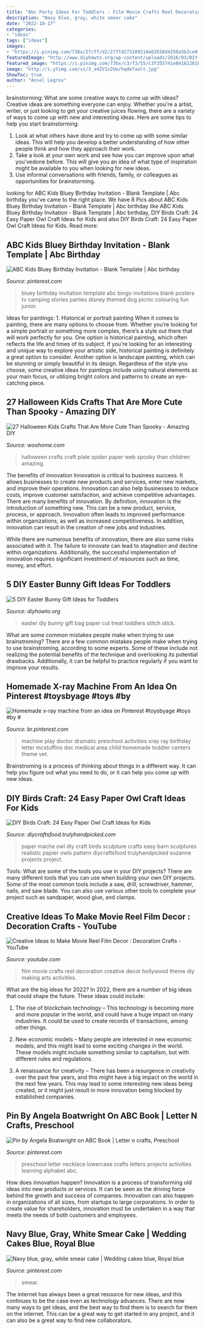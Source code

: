 ```yaml
---
title: "Abc Party Ideas For Toddlers : Film Movie Crafts Reel Decoration Creative Decor Hollywood Theme Diy Making Arts Activities"
description: "Navy blue, gray, white smear cake"
date: "2022-10-17"
categories:
- "ideas"
tags: ["ideas"]
images:
- "https://i.pinimg.com/736x/27/ff/d2/27ffd273189214e63558d4250a5b2ce0.jpg"
featuredImage: "http://www.diyhowto.org/wp-content/uploads/2016/03/DIY-Paper-Bag-Bunny-Treat-Easter-Bunny-Gift-Ideas.jpg"
featured_image: "https://i.pinimg.com/736x/c3/f3/55/c3f355741e84161281697bbb66ad1e98--preschool-letters-learning-letters.jpg"
image: "http://i.ytimg.com/vi/3_a4ZV1s2Uw/hqdefault.jpg"
ShowToc: true
author: "Ansel Legros"
---
```



brainstorming: What are some creative ways to come up with ideas?
Creative ideas are something everyone can enjoy. Whether you're a artist, writer, or just looking to get your creative juices flowing, there are a variety of ways to come up with new and interesting ideas. Here are some tips to help you start brainstorming: 
1. Look at what others have done and try to come up with some similar ideas. This will help you develop a better understanding of how other people think and how they approach their work. 
2. Take a look at your own work and see how you can improve upon what you'vedone before. This will give you an idea of what type of inspiration might be available to you when looking for new ideas. 
3. Use informal conversations with friends, family, or colleagues as opportunities for brainstorming.

	

		
looking for ABC Kids Bluey Birthday Invitation - Blank Template | Abc birthday you've came to the right place. We have 8 Pics about ABC Kids Bluey Birthday Invitation - Blank Template | Abc birthday like ABC Kids Bluey Birthday Invitation - Blank Template | Abc birthday, DIY Birds Craft: 24 Easy Paper Owl Craft Ideas for Kids and also DIY Birds Craft: 24 Easy Paper Owl Craft Ideas for Kids. Read more:
		
    
## ABC Kids Bluey Birthday Invitation - Blank Template | Abc Birthday

<img loading=lazy src="https://i.pinimg.com/736x/b0/51/55/b051558c75537691446253c213557086.jpg" onerror="this.onerror=null;this.src='https://tse1.mm.bing.net/th?id=OIP.7ZOci68HO7CKC7EXx9fRmgHaLH&amp;pid=15.1';" alt="ABC Kids Bluey Birthday Invitation - Blank Template | Abc birthday">

_Source: pinterest.com_

>bluey birthday invitation template abc bingo invitations blank posters tv camping stories parties disney themed dog picnic colouring fun junior. 

	

Ideas for paintings: 1. Historical or portrait painting
When it comes to painting, there are many options to choose from. Whether you’re looking for a simple portrait or something more complex, there’s a style out there that will work perfectly for you. One option is historical painting, which often reflects the life and times of its subject. If you’re looking for an interesting and unique way to explore your artistic side, historical painting is definitely a great option to consider. Another option is landscape painting, which can be stunning or simply beautiful in its design. Regardless of the style you choose, some creative ideas for paintings include using natural elements as your main focus, or utilizing bright colors and patterns to create an eye-catching piece.

    
## 27 Halloween Kids Crafts That Are More Cute Than Spooky - Amazing DIY

<img loading=lazy src="http://www.woohome.com/wp-content/uploads/2017/09/Halloween-Crafts-for-Children-5.jpg" onerror="this.onerror=null;this.src='https://tse2.mm.bing.net/th?id=OIP.1EDWdObukoobB5SBdpnRDQHaLL&amp;pid=15.1';" alt="27 Halloween Kids Crafts That Are More Cute Than Spooky - Amazing DIY">

_Source: woohome.com_

>halloween crafts craft plate spider paper web spooky than children amazing. 

	

The benefits of innovation
Innovation is critical to business success. It allows businesses to create new products and services, enter new markets, and improve their operations. Innovation can also help businesses to reduce costs, improve customer satisfaction, and achieve competitive advantages.
There are many benefits of innovation. By definition, innovation is the introduction of something new. This can be a new product, service, process, or approach. Innovation often leads to improved performance within organizations, as well as increased competitiveness. In addition, innovation can result in the creation of new jobs and industries.

While there are numerous benefits of innovation, there are also some risks associated with it. The failure to innovate can lead to stagnation and decline within organizations. Additionally, the successful implementation of innovation requires significant investment of resources such as time, money, and effort.

    
## 5 DIY Easter Bunny Gift Ideas For Toddlers

<img loading=lazy src="http://www.diyhowto.org/wp-content/uploads/2016/03/DIY-Paper-Bag-Bunny-Treat-Easter-Bunny-Gift-Ideas.jpg" onerror="this.onerror=null;this.src='https://tse1.mm.bing.net/th?id=OIP.WevhTa-3k1z_0HirIp3zcQHaKX&amp;pid=15.1';" alt="5 DIY Easter Bunny Gift Ideas for Toddlers">

_Source: diyhowto.org_

>easter diy bunny gift bag paper cut treat toddlers stitch stick. 

	

What are some common mistakes people make when trying to use brainstroming?
There are a few common mistakes people make when trying to use brainstroming, according to some experts. Some of these include not realizing the potential benefits of the technique and overlooking its potential drawbacks. Additionally, it can be helpful to practice regularly if you want to improve your results.

    
## Homemade X-ray Machine From An Idea On Pinterest #toysbyage #toys #by #

<img loading=lazy src="https://i.pinimg.com/736x/27/ff/d2/27ffd273189214e63558d4250a5b2ce0.jpg" onerror="this.onerror=null;this.src='https://tse2.mm.bing.net/th?id=OIP.gUOAzQN42aRBvznbejUHqAHaNK&amp;pid=15.1';" alt="Homemade x-ray machine from an idea on Pinterest #toysbyage #toys #by #">

_Source: br.pinterest.com_

>machine play doctor dramatic preschool activities xray ray birthday letter mcstuffins doc medical area child homemade toddler centers theme vet. 

	

Brainstroming is a process of thinking about things in a different way. It can help you figure out what you need to do, or it can help you come up with new ideas.

    
## DIY Birds Craft: 24 Easy Paper Owl Craft Ideas For Kids

<img loading=lazy src="https://diycraftsfood.trulyhandpicked.com/wp-content/uploads/2016/06/DIY-owl-paper-craft_jt.jpg" onerror="this.onerror=null;this.src='https://tse3.mm.bing.net/th?id=OIP.2E0Dc39AWpOKietXTcLi2wHaKW&amp;pid=15.1';" alt="DIY Birds Craft: 24 Easy Paper Owl Craft Ideas for Kids">

_Source: diycraftsfood.trulyhandpicked.com_

>paper mache owl diy craft birds sculpture crafts easy barn sculptures realistic papier owls pattern diycraftsfood trulyhandpicked suzanne projects project. 

	

Tools: What are some of the tools you use in your DIY projects?
There are many different tools that you can use when building your own DIY projects. Some of the most common tools include a saw, drill, screwdriver, hammer, nails, and saw blade. You can also use various other tools to complete your project such as sandpaper, wood glue, and clamps.

    
## Creative Ideas To Make Movie Reel Film Decor : Decoration Crafts - YouTube

<img loading=lazy src="http://i.ytimg.com/vi/3_a4ZV1s2Uw/hqdefault.jpg" onerror="this.onerror=null;this.src='https://tse2.mm.bing.net/th?id=OIP.JVLyN2GyfbVNUtvu5LqC6wHaFj&amp;pid=15.1';" alt="Creative Ideas to Make Movie Reel Film Decor : Decoration Crafts - YouTube">

_Source: youtube.com_

>film movie crafts reel decoration creative decor hollywood theme diy making arts activities. 

	

What are the big ideas for 2022?
In 2022, there are a number of big ideas that could shape the future. These ideas could include:
1. The rise of blockchain technology – This technology is becoming more and more popular in the world, and could have a huge impact on many industries. It could be used to create records of transactions, among other things.

2. New economic models – Many people are interested in new economic models, and this might lead to some exciting changes in the world. These models might include something similar to capitalism, but with different rules and regulations.

3. A renaissance for creativity – There has been a resurgence in creativity over the past few years, and this might have a big impact on the world in the next few years. This may lead to some interesting new ideas being created, or it might just result in more innovation being blocked by established companies.

    
## Pin By Angela Boatwright On ABC Book | Letter N Crafts, Preschool

<img loading=lazy src="https://i.pinimg.com/736x/c3/f3/55/c3f355741e84161281697bbb66ad1e98--preschool-letters-learning-letters.jpg" onerror="this.onerror=null;this.src='https://tse4.mm.bing.net/th?id=OIP._YrhbmWsG16EpCsTV1jJEgDgEs&amp;pid=15.1';" alt="Pin by Angela Boatwright on ABC Book | Letter n crafts, Preschool">

_Source: pinterest.com_

>preschool letter necklace lowercase crafts letters projects activities learning alphabet abc. 

	

How does innovation happen?
Innovation is a process of transforming old ideas into new products or services. It can be seen as the driving force behind the growth and success of companies. Innovation can also happen in organizations of all sizes, from startups to large corporations. In order to create value for shareholders, innovation must be undertaken in a way that meets the needs of both customers and employees.

    
## Navy Blue, Gray, White Smear Cake | Wedding Cakes Blue, Royal Blue

<img loading=lazy src="https://i.pinimg.com/736x/e9/50/19/e95019667e884511c327857e3a489543.jpg" onerror="this.onerror=null;this.src='https://tse4.mm.bing.net/th?id=OIP.xm_HvfO6KrubI_aofycLHgHaJ3&amp;pid=15.1';" alt="Navy blue, gray, white smear cake | Wedding cakes blue, Royal blue">

_Source: pinterest.com_

>smear. 

	

The internet has always been a great resource for new ideas, and this continues to be the case even as technology advances. There are now many ways to get ideas, and the best way to find them is to search for them on the internet. This can be a great way to get started in any project, and it can also be a great way to find new collaborators.

